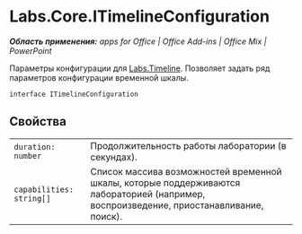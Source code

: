 
# Labs.Core.ITimelineConfiguration

 _**Область применения:** apps for Office | Office Add-ins | Office Mix | PowerPoint_

Параметры конфигурации для [Labs.Timeline](../../reference/office-mix/labs.timeline.md). Позволяет задать ряд параметров конфигурации временной шкалы.

```
interface ITimelineConfiguration
```


## Свойства


|||
|:-----|:-----|
| `duration: number`|Продолжительность работы лаборатории (в секундах).|
| `capabilities: string[]`|Список массива возможностей временной шкалы, которые поддерживаются лабораторией (например, воспроизведение, приостанавливание, поиск).|
